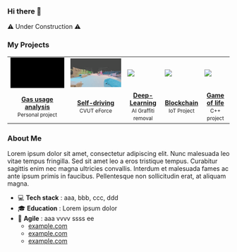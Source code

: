 ### Hi there 👋

⚠️ Under Construction ⚠️

### My Projects

<table>
<tr><td><img src="gas.gif"></td><td><img src="car.gif"></td><td><img src="gra.gif"></td><td><img src="bird.gif"></td><td><img src="bird.gif"></td></tr>
<tr>
	<td align="center"><a href="#"><b>Gas usage analysis</b></a><br><small>Personal project</small></td>
	<td align="center"><a href="#"><b>Self-driving</b></a><br><small>CVUT eForce</small></td>
	<td align="center"><a href="#"><b>Deep-Learning</b></a><br><small>AI Graffiti removal</small></td>
	<td align="center"><a href="#"><b>Blockchain</b></a><br><small>IoT Project</small></td>
	<td align="center"><a href="#"><b>Game of life</b></a><br><small>C++ project</small></td>
</tr>
</table>

### About Me

Lorem ipsum dolor sit amet, consectetur adipiscing elit. Nunc malesuada leo vitae tempus fringilla. Sed sit amet leo a eros tristique tempus. Curabitur sagittis enim nec magna ultricies convallis. Interdum et malesuada fames ac ante ipsum primis in faucibus. Pellentesque non sollicitudin erat, at aliquam magna.

- 💻 **Tech stack** : aaa, bbb, ccc, ddd
- 🎓 **Education** : Lorem ipsum dolor
- 🚀 **Agile** : aaa vvvv ssss ee
	- [example.com](#) 
	- [example.com](#) 
	- [example.com](#) 
